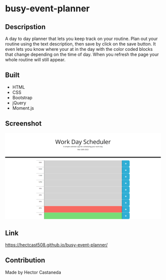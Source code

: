 # busy-event-planner

## Descripstion

A day to day planner that lets you keep track on your routine. Plan out your routine using the text description, then save by click on the save button. It even lets you know where your at in the day with the color coded blocks that change depending on the time of day. When you refresh the page your whole routine will still appear.

## Built

* HTML
* CSS
* Bootstrap
* jQuery
* Moment.js

## Screenshot

![Image of deployed application.](./assets/images/Scheduler.png)

## Link

https://hectcast508.github.io/busy-event-planner/ 

## Contribution

Made by Hector Castaneda